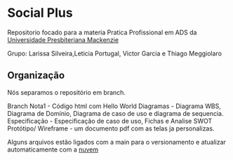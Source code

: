 # Social Plus

Repositorio focado para a materia Pratica Profissional em ADS da [Universidade Presbiteriana Mackenzie](https://www.mackenzie.br)

Grupo: Larissa Silveira,Leticia Portugal, Victor Garcia e Thiago Meggiolaro

## Organização 

Nós separamos o repositório em branch. 

Branch Nota1 - 
Código html com Hello World
Diagramas - Diagrama WBS, Diagrama de Domínio, Diagrama de caso de uso e diagrama de sequencia. 
Especificação - Especificação de caso de uso, Fichas e Analise SWOT
Protótipo/ Wireframe - um documento pdf com as telas ja personalizas. 

Alguns arquivos estão ligados com a main para o versionamento e atualizar automaticamente com a [nuvem](https://social-plus.vercel.app)

 
 
